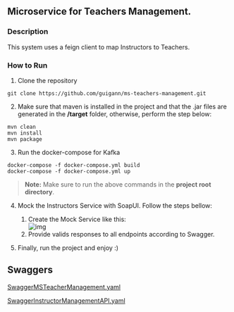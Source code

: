 ## Microservice for Teachers Management.

### Description
This system uses a feign client to map Instructors to Teachers.

### How to Run
1. Clone the repository

```
git clone https://github.com/guigann/ms-teachers-management.git
```
2. Make sure that maven is installed in the project and that the .jar files are generated in the **/target** folder, otherwise, perform the step below:
```
mvn clean
mvn install
mvn package
```
3. Run the docker-compose for Kafka
```
docker-compose -f docker-compose.yml build
docker-compose -f docker-compose.yml up
```
> **Note:** Make sure to run the above commands in the **project root directory**.
4. Mock the Instructors Service with SoapUI. Follow the steps bellow:
    1. Create the Mock Service like this:
<br /> ![img](https://github.com/user-attachments/assets/29b26efb-01fe-4910-8c58-802b84253f1a)<br />
    2. Provide valids responses to all endpoints according to Swagger.    

5. Finally, run the project and enjoy :)
## Swaggers
[SwaggerMSTeacherManagement.yaml](swaggers%2FSwaggerMSTeacherManagement.yaml)

[SwaggerInstructorManagementAPI.yaml](swaggers%2FSwaggerInstructorManagementAPI.yaml)
